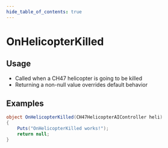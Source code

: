 ```yaml
---
hide_table_of_contents: true
---
```


# OnHelicopterKilled

## Usage

* Called when a CH47 helicopter is going to be killed
* Returning a non-null value overrides default behavior

## Examples

```csharp title=""
object OnHelicopterKilled(CH47HelicopterAIController heli)
{
    Puts("OnHelicopterKilled works!");
    return null;
}
```
